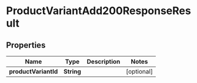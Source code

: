 

# ProductVariantAdd200ResponseResult


## Properties

Name | Type | Description | Notes
------------ | ------------- | ------------- | -------------
**productVariantId** | **String** |  |  [optional]



